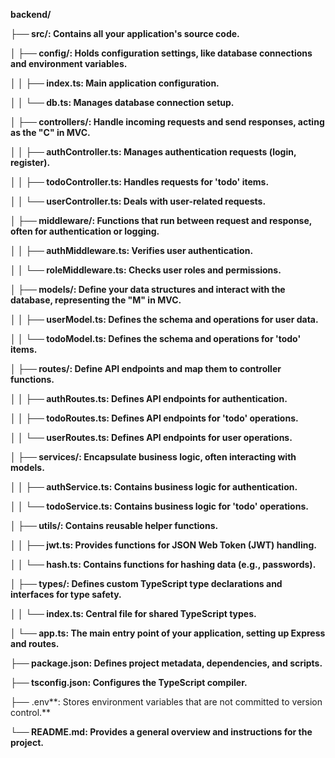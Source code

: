 **backend/**

**├── **src**/: **Contains** all your application's source code.**

**│   ├── config/: Holds configuration settings, like database connections and environment variables.**

**│   │   ├── **index.ts**: Main application configuration.**

**│   │   └── **db.ts**: Manages database connection setup.**

**│   ├── controllers/: Handle incoming requests and send responses, acting as the "C" in MVC.**

**│   │   ├── **authController.ts**: Manages authentication requests (login, register).**

**│   │   ├── **todoController.ts**: Handles requests for '**todo**' items.**

**│   │   └── **userController.ts**: Deals with user-related requests.**

**│   ├── middleware/: Functions that run between request and response, often for authentication or logging.**

**│   │   ├── **authMiddleware.ts**: Verifies user authentication.**

**│   │   └── **roleMiddleware.ts**: Checks user roles and permissions.**

**│   ├── models/: Define your data structures and interact with the database, **representing** the "M" in MVC.**

**│   │   ├── **userModel.ts**: Defines the schema and operations for user data.**

**│   │   └── **todoModel.ts**: Defines the schema and operations for '**todo**' items.**

**│   ├── routes/: Define API endpoints and map them to controller functions.**

**│   │   ├── **authRoutes.ts**: Defines API endpoints for authentication.**

**│   │   ├── **todoRoutes.ts**: Defines API endpoints for '**todo**' operations.**

**│   │   └── **userRoutes.ts**: Defines API endpoints for user operations.**

**│   ├── services/: Encapsulate business logic, often interacting with models.**

**│   │   ├── **authService.ts**: **Contains** business logic for authentication.**

**│   │   └── **todoService.ts**: **Contains** business logic for '**todo**' operations.**

**│   ├── utils/: **Contains** reusable helper functions.**

**│   │   ├── **jwt.ts**: Provides functions for JSON Web Token (JWT) handling.**

**│   │   └── **hash.ts**: **Contains** functions for hashing data (e.g., passwords).**

**│   ├── types/: Defines custom TypeScript type declarations and interfaces for type safety.**

**│   │   └── **index.ts**: Central file for shared TypeScript types.**

**│   └── **app.ts**: The main entry point of your application, setting up Express and routes.**

**├── **package.json**: Defines project metadata, dependencies, and scripts.**

**├── **tsconfig.json**: Configures the TypeScript compiler.**

**├─**─ .env**: Stores environment variables that are not committed to version control.**

**└── README.md: Provides a general overview and instructions for the project.**
